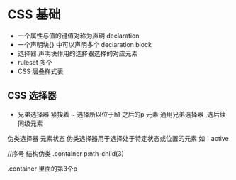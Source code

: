 # CSS 基础

- 一个属性与值的键值对称为声明 declaration 
- 一个声明块{} 中可以声明多个 declaration block
- 选择器  声明块作用的选择器选择的对应元素
- ruleset  多个 
- CSS 层叠样式表

## CSS 选择器
+ 兄弟选择器 紧挨着
~ 选择所以位于h1 之后的p 元素
  通用兄弟选择器 ,选后续同级元素
  
伪类选择器  元素状态
伪类选择器用于选择处于特定状态或位置的元素 如：active

//序号
结构伪类
.container p:nth-child(3)

.container 里面的第3个p

